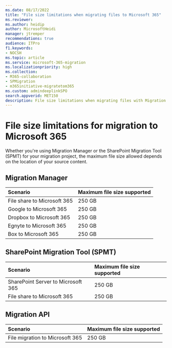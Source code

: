 ```yaml
---
ms.date: 08/17/2022
title: "File size limitations when migrating files to Microsoft 365"
ms.reviewer: 
ms.author: heidip
author: MicrosoftHeidi
manager: jtremper
recommendations: true
audience: ITPro
f1.keywords:
- NOCSH
ms.topic: article
ms.service: microsoft-365-migration
ms.localizationpriority: high
ms.collection: 
- M365-collaboration
- SPMigration
- m365initiative-migratetom365
ms.custom: admindeeplinkSPO
search.appverid: MET150
description: File size limitations when migrating files with Migration Manager and SharePoint Migration Tool (SPMT).
---
```


# File size limitations for migration to Microsoft 365

Whether you're using Migration Manager or the SharePoint Migration Tool (SPMT) for your migration project, the maximum file size allowed depends on the location of your source content.

## Migration Manager

|Scenario|Maximum file size supported|
|:-----|:-----|
|File share to Microsoft 365|250 GB|
|Google to Microsoft 365 |250 GB|
|Dropbox to Microsoft 365 |250 GB|
|Egnyte to Microsoft 365 |250 GB|
|Box to Microsoft 365|250 GB|


## SharePoint Migration Tool (SPMT)

|Scenario|Maximum file size supported|
|:-----|:-----|
|SharePoint Server to Microsoft 365|250 GB|
|File share to Microsoft 365 |250 GB|

## Migration API

|Scenario|Maximum file size supported|
|:-----|:-----|
|File migration to Microsoft 365|250 GB|
